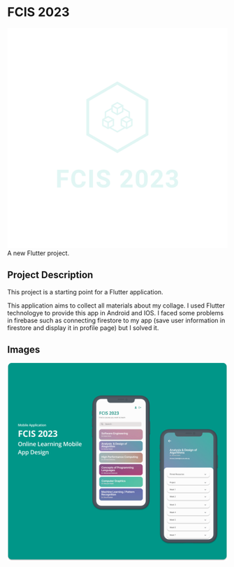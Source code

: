 # FCIS 2023
![](assets/logo_transparent.png)
A new Flutter project.

## Project Description

This project is a starting point for a Flutter application.

This application aims to collect all materials about my collage. I used Flutter technologye to provide this app in Android and IOS. I faced some problems in firebase such as connecting firestore to my app (save user information in firestore and display it in profile page) but I solved it.

## Images
![](Mockup/Group%2038.png)
